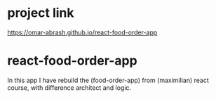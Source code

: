 # project link

https://omar-abrash.github.io/react-food-order-app

# react-food-order-app

In this app I have rebuild the (food-order-app) from (maximilian) react course, with difference architect and logic.
